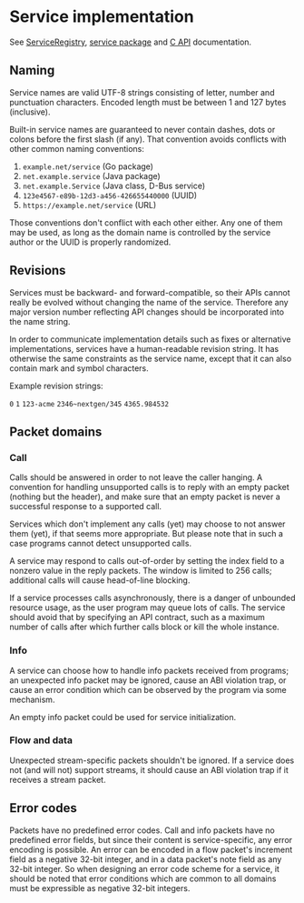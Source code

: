 # Service implementation

See
[ServiceRegistry](https://godoc.org/gate.computer/gate/runtime#ServiceRegistry),
[service package](https://godoc.org/gate.computer/gate/service) and
[C API](C.md#packet-header) documentation.


## Naming

Service names are valid UTF-8 strings consisting of letter, number and
punctuation characters.  Encoded length must be between 1 and 127 bytes
(inclusive).

Built-in service names are guaranteed to never contain dashes, dots or colons
before the first slash (if any).  That convention avoids conflicts with other
common naming conventions:

  1. `example.net/service` (Go package)
  2. `net.example.service` (Java package)
  3. `net.example.Service` (Java class, D-Bus service)
  4. `123e4567-e89b-12d3-a456-426655440000` (UUID)
  5. `https://example.net/service` (URL)

Those conventions don't conflict with each other either.  Any one of them may
be used, as long as the domain name is controlled by the service author or the
UUID is properly randomized.


## Revisions

Services must be backward- and forward-compatible, so their APIs cannot really
be evolved without changing the name of the service.  Therefore any major
version number reflecting API changes should be incorporated into the name
string.

In order to communicate implementation details such as fixes or alternative
implementations, services have a human-readable revision string.  It has
otherwise the same constraints as the service name, except that it can also
contain mark and symbol characters.

Example revision strings:

  `0`
  `1`
  `123-acme`
  `2346~nextgen/345`
  `4365.984532`


## Packet domains

### Call

Calls should be answered in order to not leave the caller hanging.  A
convention for handling unsupported calls is to reply with an empty packet
(nothing but the header), and make sure that an empty packet is never a
successful response to a supported call.

Services which don't implement any calls (yet) may choose to not answer them
(yet), if that seems more appropriate.  But please note that in such a case
programs cannot detect unsupported calls.

A service may respond to calls out-of-order by setting the index field to a
nonzero value in the reply packets.  The window is limited to 256 calls;
additional calls will cause head-of-line blocking.

If a service processes calls asynchronously, there is a danger of unbounded
resource usage, as the user program may queue lots of calls.  The service
should avoid that by specifying an API contract, such as a maximum number of
calls after which further calls block or kill the whole instance.


### Info

A service can choose how to handle info packets received from programs; an
unexpected info packet may be ignored, cause an ABI violation trap, or cause an
error condition which can be observed by the program via some mechanism.

An empty info packet could be used for service initialization.


### Flow and data

Unexpected stream-specific packets shouldn't be ignored.  If a service does not
(and will not) support streams, it should cause an ABI violation trap if it
receives a stream packet.


## Error codes

Packets have no predefined error codes.  Call and info packets have no
predefined error fields, but since their content is service-specific, any error
encoding is possible.  An error can be encoded in a flow packet's increment
field as a negative 32-bit integer, and in a data packet's note field as any
32-bit integer.  So when designing an error code scheme for a service, it
should be noted that error conditions which are common to all domains must be
expressible as negative 32-bit integers.


